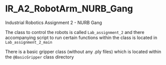 # IR_A2_RobotArm_NURB_Gang
Industrial Robotics Assignment 2 - NURB Gang


The class to control the robots is called `Lab_assignment_2` and there accompanying script to run certain functions within the class is located in `Lab_assignment_2_main`

There is a basic gripper class (without any .ply files) which is located within the `@BasicGripper` class directory

